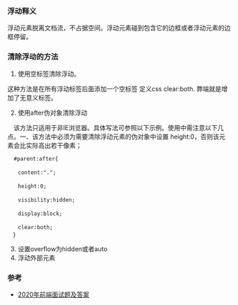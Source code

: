 ### 浮动释义  
浮动元素脱离文档流，不占据空间。浮动元素碰到包含它的边框或者浮动元素的边框停留。  

### 清除浮动的方法  
1. 使用空标签清除浮动。

  这种方法是在所有浮动标签后面添加一个空标签 定义css clear:both. 弊端就是增加了无意义标签。

2. 使用after伪对象清除浮动

　该方法只适用于非IE浏览器。具体写法可参照以下示例。使用中需注意以下几点。一、该方法中必须为需要清除浮动元素的伪对象中设置 height:0，否则该元素会比实际高出若干像素；
  ```
    #parent:after{

　　content:".";

　　height:0;

　　visibility:hidden;

　　display:block;

　　clear:both;
　}
  ```
3. 设置overflow为hidden或者auto
4. 浮动外部元素

### 参考  
- [2020年前端面试题及答案](https://blog.csdn.net/raleway/article/details/104268283)  